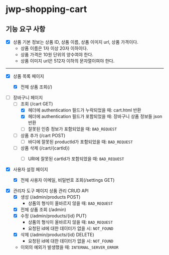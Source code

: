 # jwp-shopping-cart

## 기능 요구 사항

- [x] 상품 기본 정보는 상품 ID, 상품 이름, 상품 이미지 url, 상품 가격이다.
  - 상품 이름은 1자 이상 20자 이하이다.
  - 상품 가격은 10원 단위의 양수여야 한다.
  - 상품 이미지 url은 512자 이하의 문자열이여야 한다.
- - - -

- [x] 상품 목록 페이지
  - [x] 전체 상품 조회(/)
  

- [ ] 장바구니 페이지
  - [ ] 조회 (/cart GET)
    - [x] 헤더에 authentication 필드가 누락되었을 때: cart.html 반환
    - [x] 헤더에 authentication 필드가 포함되었을 때: 장바구니 상품 정보들 json 반환
    - [ ] 잘못된 인증 정보가 포함되었을 때: `BAD_REQUEST`
  - [ ] 상품 추가 (/cart POST)
    - [ ] 바디에 잘못된 productId가 포함되었을 때: `BAD_REQUEST`
  - [ ] 상품 삭제 (/cart/{cartId})
    - [ ] URI에 잘못된 cartId가 포함되었을 때: `BAD_REQUEST`


- [x] 사용자 설정 페이지
  - [x] 전체 사용자 이메일, 비밀번호 조회(/settings GET)


- [x] 관리자 도구 페이지 상품 관리 CRUD API
  - [x] 생성 (/admin/products POST)
    - 상품의 형식이 올바르지 않을 때: `BAD_REQUEST`
  - [x] 전체 상품 조회 (/admin)
  - [x] 수정 (/admin/products/{id} PUT)
    - 상품의 형식이 올바르지 않을 때: `BAD_REQUEST`
    - 요청된 id에 대한 데이터가 없을 시: `NOT_FOUND`
  - [x] 삭제 (/admin/products/{id} DELETE)
    - 요청된 id에 대한 데이터가 없을 시: `NOT_FOUND`
  - 이외의 예외가 발생했을 때: `INTERNAL_SERVER_ERROR`

